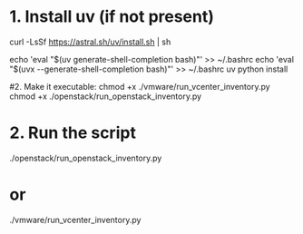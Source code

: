 # 1. Install uv (if not present)
curl -LsSf https://astral.sh/uv/install.sh | sh

echo 'eval "$(uv generate-shell-completion bash)"' >> ~/.bashrc
echo 'eval "$(uvx --generate-shell-completion bash)"' >> ~/.bashrc
uv python install

#2. Make it executable:
chmod +x ./vmware/run_vcenter_inventory.py
chmod +x ./openstack/run_openstack_inventory.py

# 2. Run the script
./openstack/run_openstack_inventory.py
# or
./vmware/run_vcenter_inventory.py
